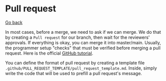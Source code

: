 # Pull request

[Go back](../index.md#advanced-github-concepts)

In most cases, before a merge, we need to ask if we can merge. We do that by creating a ``Pull request`` for our branch, then wait for the reviewers' approvals. If everything is okay, you can merge it into master/main. Usually, the programmer setup "checks" that must be verified before merging a pull request. Here is the official [GitHub tutorial](https://docs.github.com/en/github/collaborating-with-issues-and-pull-requests/proposing-changes-to-your-work-with-pull-requests/creating-a-pull-request).

You can define the format of pull request by creating a template file ``.github/PULL_REQUEST_TEMPLATE/pull_request_template.md``. Inside, simply write the code that will be used to prefill a pull request's message.